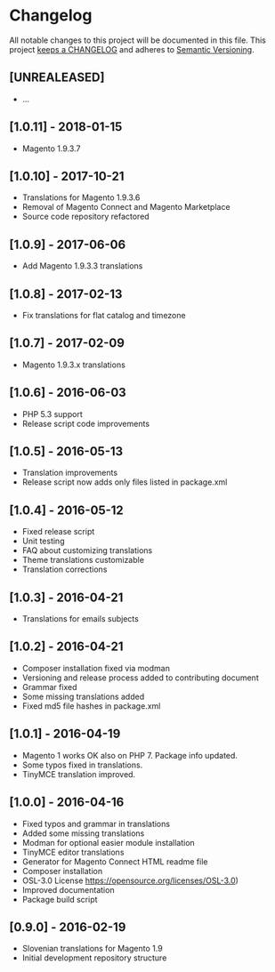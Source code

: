 # Changelog

All notable changes to this project will be documented in this file. This project
[keeps a CHANGELOG](http://keepachangelog.com/) and adheres to
[Semantic Versioning](http://semver.org/).

## [UNREALEASED]

* ...

## [1.0.11] - 2018-01-15

* Magento 1.9.3.7

## [1.0.10] - 2017-10-21

* Translations for Magento 1.9.3.6
* Removal of Magento Connect and Magento Marketplace
* Source code repository refactored

## [1.0.9] - 2017-06-06

* Add Magento 1.9.3.3 translations

## [1.0.8] - 2017-02-13

* Fix translations for flat catalog and timezone

## [1.0.7] - 2017-02-09

* Magento 1.9.3.x translations

## [1.0.6] - 2016-06-03

* PHP 5.3 support
* Release script code improvements

## [1.0.5] - 2016-05-13

* Translation improvements
* Release script now adds only files listed in package.xml

## [1.0.4] - 2016-05-12

* Fixed release script
* Unit testing
* FAQ about customizing translations
* Theme translations customizable
* Translation corrections

## [1.0.3] - 2016-04-21

* Translations for emails subjects

## [1.0.2] - 2016-04-21

* Composer installation fixed via modman
* Versioning and release process added to contributing document
* Grammar fixed
* Some missing translations added
* Fixed md5 file hashes in package.xml

## [1.0.1] - 2016-04-19

* Magento 1 works OK also on PHP 7. Package info updated.
* Some typos fixed in translations.
* TinyMCE translation improved.

## [1.0.0] - 2016-04-16

* Fixed typos and grammar in translations
* Added some missing translations
* Modman for optional easier module installation
* TinyMCE editor translations
* Generator for Magento Connect HTML readme file
* Composer installation
* OSL-3.0 License https://opensource.org/licenses/OSL-3.0)
* Improved documentation
* Package build script

## [0.9.0] - 2016-02-19

* Slovenian translations for Magento 1.9
* Initial development repository structure
